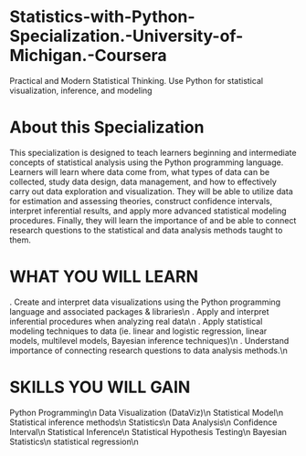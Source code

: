 # Statistics-with-Python-Specialization.-University-of-Michigan.-Coursera
Practical and Modern Statistical Thinking. Use Python for statistical visualization, inference, and modeling

# About this Specialization
This specialization is designed to teach learners beginning and intermediate concepts of statistical analysis using the Python programming language. Learners will learn where data come from, what types of data can be collected, study data design, data management, and how to effectively carry out data exploration and visualization. They will be able to utilize data for estimation and assessing theories, construct confidence intervals, interpret inferential results, and apply more advanced statistical modeling procedures. Finally, they will learn the importance of and be able to connect research questions to the statistical and data analysis methods taught to them.

# WHAT YOU WILL LEARN
. Create and interpret data visualizations using the Python programming language and associated packages & libraries\n
. Apply and interpret inferential procedures when analyzing real data\n
. Apply statistical modeling techniques to data (ie. linear and logistic regression, linear models, multilevel models, Bayesian inference techniques)\n
. Understand importance of connecting research questions to data analysis methods.\n

# SKILLS YOU WILL GAIN
Python Programming\n
Data Visualization (DataViz)\n
Statistical Model\n
Statistical inference methods\n
Statistics\n
Data Analysis\n
Confidence Interval\n
Statistical Inference\n
Statistical Hypothesis Testing\n
Bayesian Statistics\n
statistical regression\n
